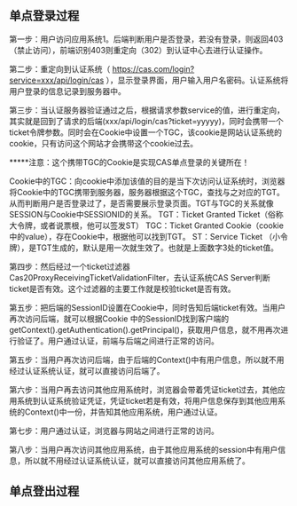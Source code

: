 ## 单点登录过程
第一步：用户访问应用系统1。后端判断用户是否登录，若没有登录，则返回403（禁止访问），前端识别403则重定向（302）到认证中心去进行认证操作。

第二步：重定向到认证系统（ https://cas.com/login?service=xxx/api/login/cas ），显示登录界面，用户输入用户名密码。认证系统将用户登录的信息记录到服务器中。

第三步：当认证服务器验证通过之后，根据请求参数service的值，进行重定向，其实就是回到了请求的后端(xxx/api/login/cas?ticket=yyyyy)，同时会携带一个ticket令牌参数。同时会在Cookie中设置一个TGC，该cookie是网站认证系统的cookie，只有访问这个网站才会携带这个cookie过去。

*****注意：这个携带TGC的Cookie是实现CAS单点登录的关键所在！

Cookie中的TGC：向cookie中添加该值的目的是当下次访问认证系统时，浏览器将Cookie中的TGC携带到服务器，服务器根据这个TGC，查找与之对应的TGT。从而判断用户是否登录过了，是否需要展示登录页面。TGT与TGC的关系就像SESSION与Cookie中SESSIONID的关系。
TGT：Ticket Granted Ticket（俗称大令牌，或者说票根，他可以签发ST）
TGC：Ticket Granted Cookie（cookie中的value），存在Cookie中，根据他可以找到TGT。
ST：Service Ticket （小令牌），是TGT生成的，默认是用一次就生效了。也就是上面数字3处的ticket值。

第四步：然后经过一个ticket过滤器Cas20ProxyReceivingTicketValidationFilter，去认证系统CAS Server判断ticket是否有效。这个过滤器的主要工作就是校验ticket是否有效。

第五步：把后端的SessionID设置在Cookie中，同时告知后端ticket有效。当用户再次访问后端，就可以根据Cookie 中的SessionID找到客户端的getContext().getAuthentication().getPrincipal()，获取用户信息，就不用再次进行验证了。用户通过认证，前端与后端之间进行正常的访问。

第五步：当用户再次访问后端，由于后端的Context()中有用户信息，所以就不用经过认证系统认证，就可以直接访问后端了。

第六步：当用户再去访问其他应用系统时，浏览器会带着凭证ticket过去，其他应用系统到认证系统验证凭证，凭证ticket若是有效，将用户信息保存到其他应用系统的Context()中一份，并告知其他应用系统，用户通过认证。

第七步：用户通过认证，浏览器与网站之间进行正常的访问。

第八步：当用户再次访问其他应用系统，由于其他应用系统的session中有用户信息，所以就不用经过认证系统认证，就可以直接访问其他应用系统了。

## 单点登出过程

<!--stackedit_data:
eyJoaXN0b3J5IjpbNDQ2NjIzMzAwLDY0MTMyOTM1OCwtMTkxMD
QxNzI5LC0zNzg1OTY3MzhdfQ==
-->